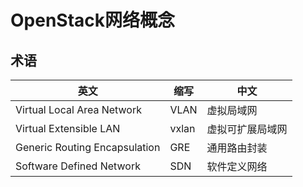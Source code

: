# OpenStack网络概念

## 术语

| 英文    |缩写  |中文     |
| --- | --- | --- |
|Virtual Local Area Network|VLAN|虚拟局域网|
|Virtual Extensible LAN|vxlan|虚拟可扩展局域网|
|Generic Routing Encapsulation|GRE|通用路由封装|
|Software Defined Network|SDN|软件定义网络|